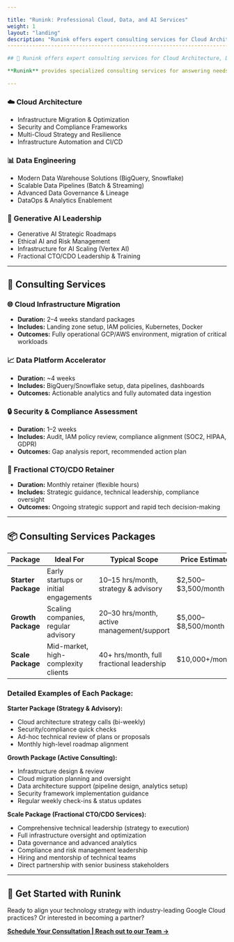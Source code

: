 ```yaml
---

title: "Runink: Professional Cloud, Data, and AI Services"
weight: 1
layout: "landing"
description: "Runink offers expert consulting services for Cloud Architecture, Data Engineering, and Generative AI Leadership."
---------------------------------------------------------------------------------------------------------------------------------------------------------------------------------

## 🚀 Runink offers expert consulting services for Cloud Architecture, Data Engineering, and Generative AI Leadership.

**Runink** provides specialized consulting services for answering needs on Secure Multi-Cloud or Hybrid-Cloud Architecture, Data Wrangling and Presentation, and Generative AI Maturity Business Onboarding. Accelerate your journey to secure, scalable, and governance-driven cloud and data environments.

---
```


### ☁️ **Cloud Architecture**

* Infrastructure Migration & Optimization
* Security and Compliance Frameworks
* Multi-Cloud Strategy and Resilience
* Infrastructure Automation and CI/CD

### 📊 **Data Engineering**

* Modern Data Warehouse Solutions (BigQuery, Snowflake)
* Scalable Data Pipelines (Batch & Streaming)
* Advanced Data Governance & Lineage
* DataOps & Analytics Enablement

### 🤖 **Generative AI Leadership**

* Generative AI Strategic Roadmaps
* Ethical AI and Risk Management
* Infrastructure for AI Scaling (Vertex AI)
* Fractional CTO/CDO Leadership & Training

---

## 📌 Consulting Services

### 🌐 **Cloud Infrastructure Migration**

* **Duration:** 2–4 weeks standard packages
* **Includes:** Landing zone setup, IAM policies, Kubernetes, Docker
* **Outcomes:** Fully operational GCP/AWS environment, migration of critical workloads

### 📈 **Data Platform Accelerator**

* **Duration:** \~4 weeks
* **Includes:** BigQuery/Snowflake setup, data pipelines, dashboards
* **Outcomes:** Actionable analytics and fully automated data ingestion

### 🔒 **Security & Compliance Assessment**

* **Duration:** 1–2 weeks
* **Includes:** Audit, IAM policy review, compliance alignment (SOC2, HIPAA, GDPR)
* **Outcomes:** Gap analysis report, recommended action plan

### 💼 **Fractional CTO/CDO Retainer**

* **Duration:** Monthly retainer (flexible hours)
* **Includes:** Strategic guidance, technical leadership, compliance oversight
* **Outcomes:** Ongoing strategic support and rapid tech decision-making

---

## 📦 Consulting Services Packages

| Package             | Ideal For                             | Typical Scope                              | Price Estimate        |
| ------------------- | ------------------------------------- | ------------------------------------------ | --------------------- |
| **Starter Package** | Early startups or initial engagements | 10–15 hrs/month, strategy & advisory       | \$2,500–\$3,500/month |
| **Growth Package**  | Scaling companies, regular advisory   | 20–30 hrs/month, active management/support | \$5,000–\$8,500/month |
| **Scale Package**   | Mid-market, high-complexity clients   | 40+ hrs/month, full fractional leadership  | \$10,000+/month       |

### **Detailed Examples of Each Package:**

**Starter Package (Strategy & Advisory):**

* Cloud architecture strategy calls (bi-weekly)
* Security/compliance quick checks
* Ad-hoc technical review of plans or proposals
* Monthly high-level roadmap alignment

**Growth Package (Active Consulting):**

* Infrastructure design & review
* Cloud migration planning and oversight
* Data architecture support (pipeline design, analytics setup)
* Security framework implementation guidance
* Regular weekly check-ins & status updates

**Scale Package (Fractional CTO/CDO Services):**

* Comprehensive technical leadership (strategy to execution)
* Full infrastructure oversight and optimization
* Data governance and advanced analytics
* Compliance and risk management leadership
* Hiring and mentorship of technical teams
* Direct partnership with senior business stakeholders

---

## 🌟 Get Started with Runink

Ready to align your technology strategy with industry-leading Google Cloud practices? Or interested in becoming a partner?

[**Schedule Your Consultation | Reach out to our Team →**](/contact)
